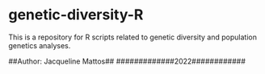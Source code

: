 # genetic-diversity-R

This is a repository for R scripts related to genetic diversity and population genetics analyses.

##Author: Jacqueline Mattos##
#############2022############
